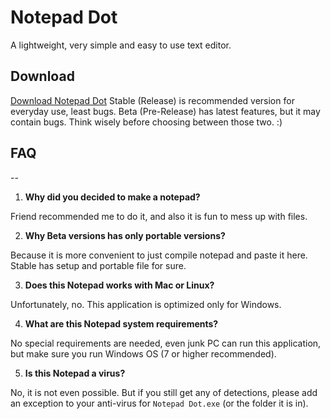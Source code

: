 # Notepad Dot 
A lightweight, very simple and easy to use text editor.

## Download
[Download Notepad Dot](https://github.com/ncyxie/Notepad-Dot/releases/)
Stable (Release) is recommended version for everyday use, least bugs.
Beta (Pre-Release) has latest features, but it may contain bugs.
Think wisely before choosing between those two. :)

## FAQ
--
1. **Why did you decided to make a notepad?**

Friend recommended me to do it, and also it is fun to mess up with files.

2. **Why Beta versions has only portable versions?**

Because it is more convenient to just compile notepad and paste it here.
Stable has setup and portable file for sure.

3. **Does this Notepad works with Mac or Linux?**

Unfortunately, no. This application is optimized only for Windows.

4. **What are this Notepad system requirements?**

No special requirements are needed, even junk PC can run this application, 
but make sure you run Windows OS (7 or higher recommended).

5. **Is this Notepad a virus?**

No, it is not even possible. But if you still get any of detections, 
please add an exception to your anti-virus for `Notepad Dot.exe` 
(or the folder it is in).
